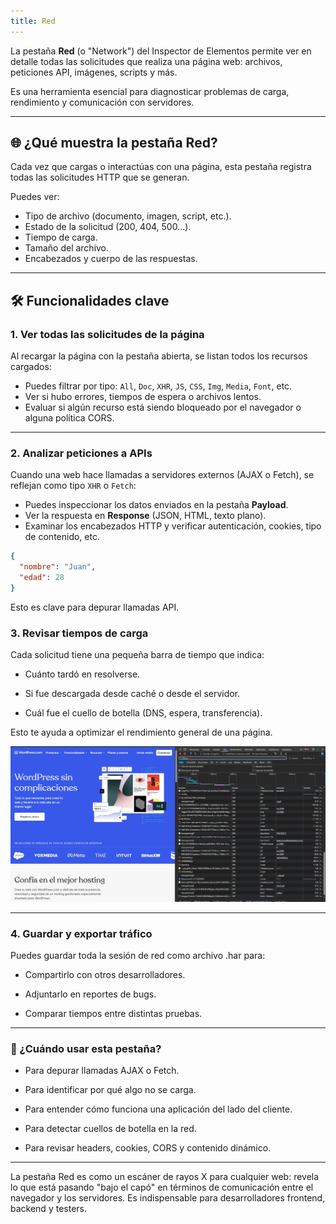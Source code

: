 ```yaml
---
title: Red
---
```


La pestaña **Red** (o "Network") del Inspector de Elementos permite ver en detalle todas las solicitudes que realiza una página web: archivos, peticiones API, imágenes, scripts y más.

Es una herramienta esencial para diagnosticar problemas de carga, rendimiento y comunicación con servidores.

---

## 🌐 ¿Qué muestra la pestaña Red?

Cada vez que cargas o interactúas con una página, esta pestaña registra todas las solicitudes HTTP que se generan.

Puedes ver:

- Tipo de archivo (documento, imagen, script, etc.).
- Estado de la solicitud (200, 404, 500...).
- Tiempo de carga.
- Tamaño del archivo.
- Encabezados y cuerpo de las respuestas.

---

## 🛠️ Funcionalidades clave

### 1. **Ver todas las solicitudes de la página**

Al recargar la página con la pestaña abierta, se listan todos los recursos cargados:

- Puedes filtrar por tipo: `All`, `Doc`, `XHR`, `JS`, `CSS`, `Img`, `Media`, `Font`, etc.
- Ver si hubo errores, tiempos de espera o archivos lentos.
- Evaluar si algún recurso está siendo bloqueado por el navegador o alguna política CORS.

---

### 2. **Analizar peticiones a APIs**

Cuando una web hace llamadas a servidores externos (AJAX o Fetch), se reflejan como tipo `XHR` o `Fetch`:

- Puedes inspeccionar los datos enviados en la pestaña **Payload**.
- Ver la respuesta en **Response** (JSON, HTML, texto plano).
- Examinar los encabezados HTTP y verificar autenticación, cookies, tipo de contenido, etc.

```json
{
  "nombre": "Juan",
  "edad": 28
}
```
Esto es clave para depurar llamadas API.

### 3. Revisar tiempos de carga
Cada solicitud tiene una pequeña barra de tiempo que indica:

* Cuánto tardó en resolverse.

* Si fue descargada desde caché o desde el servidor.

* Cuál fue el cuello de botella (DNS, espera, transferencia).

Esto te ayuda a optimizar el rendimiento general de una página.

![](./img/red01.jpg)

---

### 4. Guardar y exportar tráfico
Puedes guardar toda la sesión de red como archivo .har para:

* Compartirlo con otros desarrolladores.

* Adjuntarlo en reportes de bugs.

* Comparar tiempos entre distintas pruebas.

---

### 🧪 ¿Cuándo usar esta pestaña?
* Para depurar llamadas AJAX o Fetch.

* Para identificar por qué algo no se carga.

* Para entender cómo funciona una aplicación del lado del cliente.

* Para detectar cuellos de botella en la red.

* Para revisar headers, cookies, CORS y contenido dinámico.

---

La pestaña Red es como un escáner de rayos X para cualquier web: revela lo que está pasando "bajo el capó" en términos de comunicación entre el navegador y los servidores. Es indispensable para desarrolladores frontend, backend y testers.